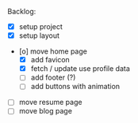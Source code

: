 Backlog:

- [x] setup project
- [x] setup layout
- [o] move home page
  - [X] add favicon
  - [X] fetch / update use profile data
  - [ ] add footer (?)
  - [ ] add buttons with animation
- [ ] move resume page
- [ ] move blog page
